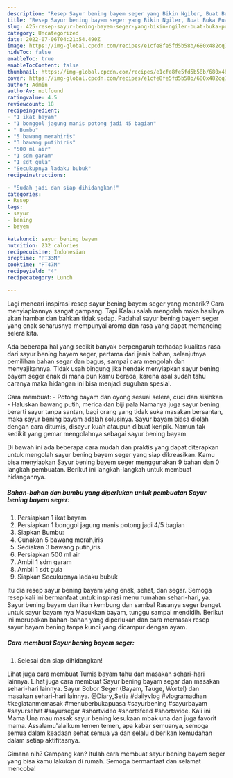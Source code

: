```yaml
---
description: "Resep Sayur bening bayem seger yang Bikin Ngiler, Buat Buka Puasa Lezat"
title: "Resep Sayur bening bayem seger yang Bikin Ngiler, Buat Buka Puasa Lezat"
slug: 425-resep-sayur-bening-bayem-seger-yang-bikin-ngiler-buat-buka-puasa-lezat
category: Uncategorized
date: 2022-07-06T04:21:54.490Z
image: https://img-global.cpcdn.com/recipes/e1cfe8fe5fd5b58b/680x482cq70/sayur-bening-bayem-seger-foto-resep-utama.jpg
hideToc: false
enableToc: true
enableTocContent: false
thumbnail: https://img-global.cpcdn.com/recipes/e1cfe8fe5fd5b58b/680x482cq70/sayur-bening-bayem-seger-foto-resep-utama.jpg
cover: https://img-global.cpcdn.com/recipes/e1cfe8fe5fd5b58b/680x482cq70/sayur-bening-bayem-seger-foto-resep-utama.jpg
author: Admin
authorAv: notfound
ratingvalue: 4.5
reviewcount: 18
recipeingredient:
- "1 ikat bayam"
- "1 bonggol jagung manis potong jadi 45 bagian"
- " Bumbu"
- "5 bawang merahiris"
- "3 bawang putihiris"
- "500 ml air"
- "1 sdm garam"
- "1 sdt gula"
- "Secukupnya ladaku bubuk"
recipeinstructions:

- "Sudah jadi dan siap dihidangkan!"
categories:
- Resep
tags:
- sayur
- bening
- bayem

katakunci: sayur bening bayem 
nutrition: 232 calories
recipecuisine: Indonesian
preptime: "PT33M"
cooktime: "PT47M"
recipeyield: "4"
recipecategory: Lunch

---
```



Lagi mencari inspirasi resep sayur bening bayem seger yang menarik? Cara menyiapkannya sangat gampang. Tapi Kalau salah mengolah maka hasilnya akan hambar dan bahkan tidak sedap. Padahal sayur bening bayem seger yang enak seharusnya mempunyai aroma dan rasa yang dapat memancing selera kita.


Ada beberapa hal yang sedikit banyak berpengaruh terhadap kualitas rasa dari sayur bening bayem seger, pertama dari jenis bahan, selanjutnya pemilihan bahan segar dan bagus, sampai cara mengolah dan menyajikannya. Tidak usah bingung jika hendak menyiapkan sayur bening bayem seger enak di mana pun kamu berada, karena asal sudah tahu caranya maka hidangan ini bisa menjadi suguhan spesial.

Cara membuat: - Potong bayam dan oyong sesuai selera, cuci dan sisihkan - Haluskan bawang putih, merica dan biji pala Namanya juga sayur bening berarti sayur tanpa santan, bagi orang yang tidak suka masakan bersantan, maka sayur bening bayam adalah solusinya. Sayur bayam biasa diolah dengan cara ditumis, disayur kuah ataupun dibuat keripik. Namun tak sedikit yang gemar mengolahnya sebagai sayur bening bayam.


Di bawah ini ada beberapa cara mudah dan praktis yang dapat diterapkan untuk mengolah sayur bening bayem seger yang siap dikreasikan. Kamu bisa menyiapkan Sayur bening bayem seger menggunakan 9 bahan dan 0 langkah pembuatan. Berikut ini langkah-langkah untuk membuat hidangannya.

<!--inarticleads1-->

##### Bahan-bahan dan bumbu yang diperlukan untuk pembuatan Sayur bening bayem seger:

1. Persiapkan 1 ikat bayam
1. Persiapkan 1 bonggol jagung manis potong jadi 4/5 bagian
1. Siapkan  Bumbu:
1. Gunakan 5 bawang merah,iris
1. Sediakan 3 bawang putih,iris
1. Persiapkan 500 ml air
1. Ambil 1 sdm garam
1. Ambil 1 sdt gula
1. Siapkan Secukupnya ladaku bubuk


Itu dia resep sayur bening bayam yang enak, sehat, dan segar. Semoga resep kali ini bermanfaat untuk inspirasi menu rumahan sehari-hari, ya. Sayur bening bayam dan ikan kembung dan sambal Rasanya seger banget untuk sayur bayam nya Masukkan bayam, tunggu sampai mendidih. Berikut ini merupakan bahan-bahan yang diperlukan dan cara memasak resep sayur bayam bening tanpa kunci yang dicampur dengan ayam. 

<!--inarticleads2-->

##### Cara membuat Sayur bening bayem seger:


1. Selesai dan siap dihidangkan!

Lihat juga cara membuat Tumis bayam tahu dan masakan sehari-hari lainnya. Lihat juga cara membuat Sayur bening bayam segar dan masakan sehari-hari lainnya. Sayur Bobor Seger (Bayam, Tauge, Wortel) dan masakan sehari-hari lainnya. @Diary_Setia #dailyvlog #vlogramadhan #kegiatanmemasak #menuberbukapuasa #sayurbening #sayurbayam #sayursehat #sayursegar #shortvideo #shortsfeed #shortsvide. Kali ini Mama Una mau masak sayur bening kesukaan mbak una dan juga favorit mama. Assalamu&#39;alaikum temen temen, apa kabar semuanya, semoga semua dalam keadaan sehat semua ya dan selalu diberikan kemudahan dalam setiap aktifitasnya. 

Gimana nih? Gampang kan? Itulah cara membuat sayur bening bayem seger yang bisa kamu lakukan di rumah. Semoga bermanfaat dan selamat mencoba!

